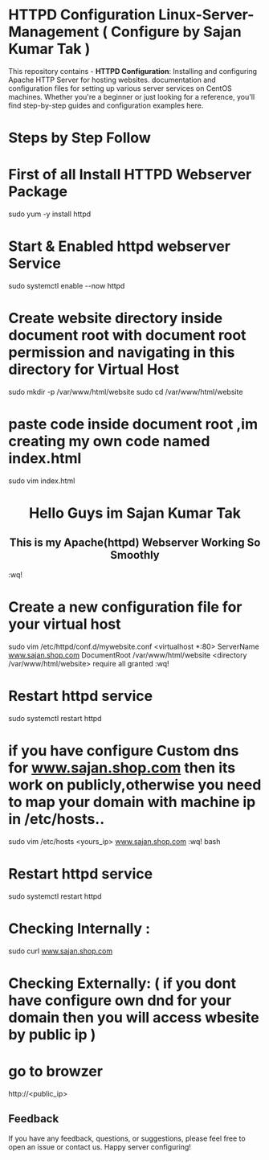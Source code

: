 # HTTPD Configuration Linux-Server-Management ( Configure by Sajan Kumar Tak )
This repository contains - **HTTPD Configuration**: Installing and configuring Apache HTTP Server for hosting websites. documentation and configuration files for setting up various server services on CentOS machines. Whether you're a beginner or just looking for a reference, you'll find step-by-step guides and configuration examples here.

# Steps by Step Follow  

# First of all Install HTTPD Webserver Package
sudo yum -y install httpd

# Start & Enabled httpd webserver Service
sudo systemctl enable --now httpd

# Create website directory inside document root with document root permission and navigating in this directory for Virtual Host
sudo mkdir -p /var/www/html/website
sudo cd /var/www/html/website

# paste code inside document root ,im creating my own code named index.html
sudo vim index.html
<center><h1> Hello Guys im Sajan Kumar Tak</h1></center>
<center><h2> This is my Apache(httpd) Webserver Working So Smoothly</h2></center>
:wq!

# Create a new configuration file for your virtual host
sudo vim /etc/httpd/conf.d/mywebsite.conf
<virtualhost *:80>
ServerName www.sajan.shop.com
DocumentRoot /var/www/html/website
<directory /var/www/html/website>
require all granted
</directory>
</virtualhost>
:wq!

# Restart httpd service
sudo systemctl restart httpd

# if you have configure Custom dns for www.sajan.shop.com then its work on publicly,otherwise you need to map your domain with machine ip in /etc/hosts..
sudo vim /etc/hosts
<yours_ip> www.sajan.shop.com
:wq!
bash

# Restart httpd service
sudo systemctl restart httpd

# Checking Internally : 
sudo curl www.sajan.shop.com

# Checking Externally: ( if you dont have configure own dnd for your domain then you will access wbesite by public ip )
# go to browzer
http://<public_ip>


## Feedback
If you have any feedback, questions, or suggestions, please feel free to open an issue or contact us.
Happy server configuring!
